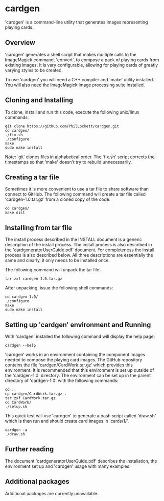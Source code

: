 # cardgen

'cardgen' is a command-line utility that generates images representing playing 
cards.

## Overview

'cardgen' generates a shell script that makes multiple calls to the 
ImageMagick command, 'convert', to compose a pack of playing cards from 
existing images. It is very configurable, allowing for playing cards of 
greatly varying styles to be created.

To use 'cardgen' you will need a C++ compiler and 'make' utility installed. 
You will also need the ImageMagick image processing suite installed.

## Cloning and Installing

To clone, install and run this code, execute the following unix/linux commands:

    git clone https://github.com/PhilLockett/cardgen.git
    cd cardgen/
	./fix.sh
    ./configure
    make
    sudo make install

Note: 'git' clones files in alphabetical order. The 'fix.sh' script corrects 
the timestamps so that 'make' doesn't try to rebuild unnecessarily.

## Creating a tar file

Sometimes it is more convenient to use a tar file to share software than 
connect to GitHub. The following command will create a tar file called 
'cardgen-1.0.tar.gz' from a cloned copy of the code:

    cd cardgen/
    make dist

## Installing from tar file

The install process described in the INSTALL document is a generic 
description of the install process. The install process is also described 
in the 'cardgeneratorUserGuide.pdf' document. For completeness the install 
process is also described below. All three descriptions are essentially the 
same and clearly, it only needs to be installed once.

The following command will unpack the tar file.

    tar zxf cardgen-1.0.tar.gz

After unpacking, issue the following shell commands:

    cd cardgen-1.0/
    ./configure
    make
    sudo make install

## Setting up 'cardgen' environment and Running

With 'cardgen' installed the following command will display the help page:

    cardgen --help

'cardgen' works in an environment containing the component images needed to 
compose the playing card images. The GitHub repository contains the file 
'cardgen/CardWork.tar.gz' which provides this environment. It is recommended 
that this environment is set up outside of the 'cardgen-1.0' directory. The 
environment can be set up in the parent directory of 'cardgen-1.0' with the 
following commands:

    cd ..
    cp cardgen/CardWork.tar.gz .
    tar zxf CardWork.tar.gz
    cd CardWork/
    ./setup.sh

This quick test will use 'cardgen' to generate a bash script called 'draw.sh' 
which is then run and should create card images in 'cards/1/'.

    cardgen -a
    ./draw.sh

## Further reading

The document 'cardgeneratorUserGuide.pdf' describes the installation, the 
environment set up and 'cardgen' usage with many examples.

## Additional packages

Additional packages are currently unavailable.
